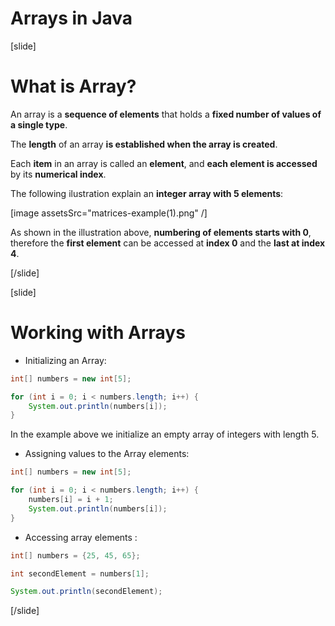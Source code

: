 # Arrays in Java

[slide]

# What is Array?

An array is a **sequence of elements** that holds a **fixed number of values of a single type**.

The **length** of an array **is established when the array is created**.

Each **item** in an array is called an **element**, and **each element is accessed** by its **numerical index**.

The following ilustration explain an **integer array with 5 elements**:

[image assetsSrc="matrices-example(1).png" /]

As shown in the illustration above, **numbering of elements starts with 0**, therefore the **first element** can be accessed at **index 0** and the **last at index 4**.

[/slide]


[slide]

# Working with Arrays

- Initializing an Array: 
```java live
int[] numbers = new int[5];

for (int i = 0; i < numbers.length; i++) {
    System.out.println(numbers[i]);
}
```
In the example above we initialize an empty array of integers with length 5.

- Assigning values to the Array elements:
```java live
int[] numbers = new int[5];

for (int i = 0; i < numbers.length; i++) {
    numbers[i] = i + 1;
    System.out.println(numbers[i]);
}
```

- Accessing array elements :
``` java live
int[] numbers = {25, 45, 65};

int secondElement = numbers[1];

System.out.println(secondElement);
```

[/slide]
